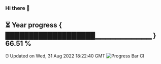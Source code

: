 ### Hi there 👋
⏳ Year progress { ███████████████████▁▁▁▁▁▁▁▁▁▁▁ } 66.51 %
---
⏰ Updated on Wed, 31 Aug 2022 18:22:40 GMT
![Progress Bar CI](https://github.com/liununu/liununu/workflows/Progress%20Bar%20CI/badge.svg)
